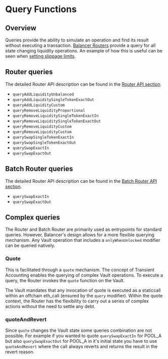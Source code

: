 # Query Functions

## Overview

Queries provide the ability to simulate an operation and find its result without executing a transaction. [Balancer Routers](./overview.md#balancer-routers) provide a query for all state changing liquidity operations. An example of how this is useful can be seen when [setting slippage limits](../../integration-guides/guides/add-liquidity-to-pool.md#queries-and-safely-setting-slippage-limits).

## Router queries
The detailed Router API description can be found in the [Router API section](/concepts/router/onchain-api/router-api.html).

- `queryAddLiquidityUnbalanced`
- `queryAddLiquiditySingleTokenExactOut`
- `queryAddLiquidityCustom`
- `queryRemoveLiquidityProportional`
- `queryRemoveLiquiditySingleTokenExactIn`
- `queryRemoveLiquiditySingleTokenExactOut`
- `queryRemoveLiquidityCustom`
- `queryRemoveLiquidityCustom`
- `querySwapSingleTokenExactIn`
- `querySwapSingleTokenExactOut`
- `querySwapExactIn`
- `querySwapExactOut`

## Batch Router queries
The detailed Router API description can be found in the [Batch Router API section](/concepts/router/onchain-api/batch-router-api.html).

- `querySwapExactIn`
- `querySwapExactOut`

## Complex queries

The Router and Batch Router are primarily used as entrypoints for standard queries. However, Balancer's design allows for a more flexible querying mechanism. Any Vault operation that includes a `onlyWhenUnlocked` modifier can be queried natively.

### Quote
This is facilitated through a `quote` mechanism. The concept of Transient Accounting enables the querying of complex Vault operations. To execute a query, the Router invokes the `quote` function on the Vault.

The Vault mandates that any invocation of quote is executed as a staticcall within an offchain eth_call (ensured by the `query` modifier). Within the quote context, the Router has the flexibility to carry out a series of complex actions without the need to settle any debt.

### quoteAndRevert

Since `quote` changes the Vault state some queries combination are not possible. For example if you wanted to quote `querySwapExactIn` for POOL_A but also `querySwapExactOut` for POOL_A in it's initial state you have to use `quoteAndRevert` where the call always reverts and returns the result in the revert reason.